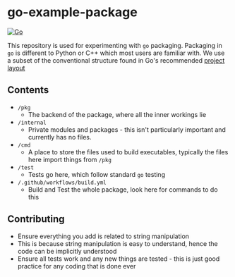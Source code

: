 # go-example-package

[![Go](https://github.com/debeshmandal/illiteracy-go/actions/workflows/build.yml/badge.svg)](https://github.com/debeshmandal/illiteracy-go/actions/workflows/build.yml)

This repository is used for experimenting with `go` packaging. Packaging in `go` is different
to Python or C++ which most users are familiar with. We use a subset of the conventional
structure found in Go's recommended
[project layout](https://github.com/golang-standards/project-layout)

## Contents

- `/pkg`
    - The backend of the package, where all the inner workings
lie
- `/internal`
    - Private modules and packages - this isn't particularly
    important and currently has no files.
- `/cmd`
    - A place to store the files used to build executables,
typically the files here import things from `/pkg`
- `/test`
    - Tests go here, which follow standard `go` testing
- `/.github/workflows/build.yml`
    - Build and Test the whole package, look here for commands
    to do this

## Contributing

- Ensure everything you add is related to string manipulation
- This is because string manipulation is easy to understand, hence
the code can be implicitly understood
- Ensure all tests work and any new things are tested - this is just
good practice for any coding that is done ever